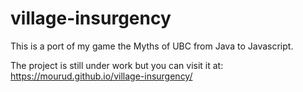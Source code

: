 # village-insurgency

This is a port of my game the Myths of UBC from Java to Javascript.

The project is still under work but you can visit it at: <https://mourud.github.io/village-insurgency/>

